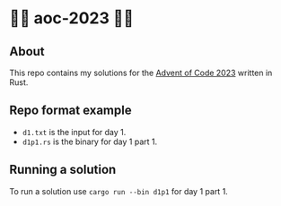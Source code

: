 # 🌟🦀 aoc-2023 🦀🌟

## About

This repo contains my solutions for the [Advent of Code 2023](https://adventofcode.com/2023) written in Rust.

## Repo format example

- `d1.txt` is the input for day 1.
- `d1p1.rs` is the binary for day 1 part 1.

## Running a solution

To run a solution use `cargo run --bin d1p1` for day 1 part 1.
